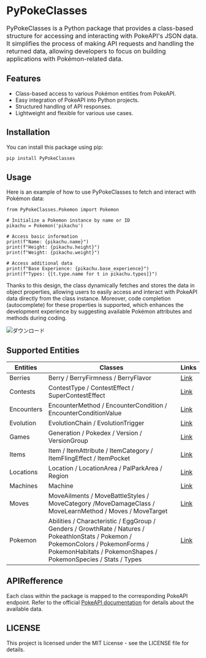 
<div id="top"></div>

# PyPokeClasses

<p style="display: inline">

</p>

<p style="font-size : 16px">
  PyPokeClasses is a Python package that provides a class-based structure for accessing and interacting with PokeAPI's JSON data. It simplifies the process of making API requests and handling the returned data, allowing developers to focus on building applications with Pokémon-related data.
</p>

<!-- プロジェクト名を記載 -->

## Features
<ul>
  <li>
    Class-based access to various Pokémon entities from PokeAPI.
  </li>
  <li>
    Easy integration of PokeAPI into Python projects.
  </li>
  <li>
    Structured handling of API responses.
  </li>
  <li>
    Lightweight and flexible for various use cases.
  </li>
</ul>

## Installation

You can install this package using pip:

```python
pip install PyPokeClasses
```

## Usage

Here is an example of how to use PyPokeClasses to fetch and interact with Pokémon data:

```
from PyPokeClasses.Pokemon import Pokemon

# Initialize a Pokemon instance by name or ID
pikachu = Pokemon('pikachu')

# Access basic information
print(f"Name: {pikachu.name}")
print(f"Height: {pikachu.height}")
print(f"Weight: {pikachu.weight}")

# Access additional data
print(f"Base Experience: {pikachu.base_experience}")
print(f"Types: {[t.type.name for t in pikachu.types]}")
```

Thanks to this design, the class dynamically fetches and stores the data in object properties, allowing users to easily access and interact with PokeAPI data directly from the class instance. Moreover, code completion (autocomplete) for these properties is supported, which enhances the development experience by suggesting available Pokémon attributes and methods during coding.

![ダウンロード](https://github.com/user-attachments/assets/6968777b-1f4a-47c6-92f8-a29165f21fad)

<h2> Supported Entities</h2>

| Entities        | Classes                                                                      | Links |
| -------------| ----------                                                                | --------|
| Berries     |   Berry / BerryFirmness / BerryFlavor   | [Link](https://pokeapi.co/docs/v2#berries-section)
| Contests    | ContestType / ContestEffect / SuperContestEffect | [Link](https://pokeapi.co/docs/v2#contests-section)
| Encounters   | EncounterMethod / EncounterCondition / EncounterConditionValue | [Link](https://pokeapi.co/docs/v2#encounters-section)
| Evolution       | EvolutionChain / EvolutionTrigger | [Link](https://pokeapi.co/docs/v2#evolution-section)
| Games  | Generation / Pokedex / Version / VersionGroup | [Link](https://pokeapi.co/docs/v2#games-section)
| Items      | Item / ItemAttribute / ItemCategory / ItemFlingEffect / ItemPocket | [Link](https://pokeapi.co/docs/v2#items-section)
| Locations     | Location / LocationArea / PalParkArea / Region | [Link](https://pokeapi.co/docs/v2#locations-section)
| Machines     | Machine | [Link](https://pokeapi.co/docs/v2#machines-section)
| Moves     | MoveAilments / MoveBattleStyles / MoveCategory /MoveDamageClass / MoveLearnMethod / Moves / MoveTarget | [Link](https://pokeapi.co/docs/v2#moves-section)
| Pokemon     | Abilities / Characteristic / EggGroup / Genders / GrowthRate / Natures / PokeathlonStats / Pokemon / PokemonColors / PokemonForms / PokemonHabitats / PokemonShapes / PokemonSpecies / Stats / Types | [Link](https://pokeapi.co/docs/v2#locations-section)

## APIRefference

Each class within the package is mapped to the corresponding PokeAPI endpoint. Refer to the official <a href="https://pokeapi.co/">PokeAPI documentation</a> for details about the available data.

## LICENSE
This project is licensed under the MIT License - see the LICENSE file for details.
